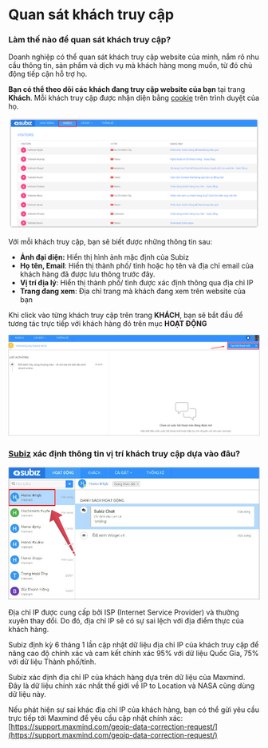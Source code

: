 # Quan sát khách truy cập

### Làm thế nào để quan sát khách truy cập?

Doanh nghiệp có thể quan sát khách truy cập website của mình, nắm rõ nhu cầu thông tin, sản phẩm và dịch vụ mà khách hàng mong muốn, từ đó chủ động tiếp cận hỗ trợ họ. 

**Bạn có thể theo dõi các khách đang truy cập website của bạn** tại trang **Khách**. Mỗi khách truy cập được nhận diện bằng [cookie](http://vi.wikipedia.org/wiki/Cookie) trên trình duyệt của họ.

![Quan s&#xE1;t kh&#xE1;ch truy c&#x1EAD;p Website t&#x1EA1;i trang Kh&#xE1;ch](../../.gitbook/assets/visitor.png)

Với mỗi khách truy cập, bạn sẽ biết được những thông tin sau:

* **Ảnh đại diện:** Hiển thị hình ảnh mặc định của Subiz
* **Họ tên, Email**: Hiển thị thành phố/ tỉnh hoặc họ tên và địa chỉ email của khách hàng đã được lưu thông trước đây.
* **Vị trí địa lý**:  Hiển thị thành phố/ tình được xác định thông qua địa chỉ IP
* **Trang đang xem**: Địa chỉ trang mà khách đang xem trên website của bạn

Khi click vào từng khách truy cập trên trang **KHÁCH**, bạn sẽ bắt đầu để tương tác trực tiếp với khách hàng đó trên mục **HOẠT ĐỘNG**

![T&#x1EA1;o h&#x1ED9;i tho&#x1EA1;i m&#x1EDB;i v&#xE0; chat v&#x1EDB;i kh&#xE1;ch h&#xE0;ng](../../.gitbook/assets/assets2f-lcrbjdxgv2cwmzzedgk2f-lccwktkrblkqygrim-l2f-lccwuvt7zd7uvvi3suq2fagent-chu-dong-tao-tuong-t.png)

### [Subiz](https://subiz.com/vi/) xác định thông tin vị trí khách truy cập dựa vào đâu?

![Hi&#x1EC3;n th&#x1ECB; v&#x1ECB; tr&#xED; &#x111;&#x1ECB;a l&#xFD; c&#x1EE7;a kh&#xE1;ch h&#xE0;ng ](../../.gitbook/assets/ip-khach.jpg)

Địa chỉ IP được cung cấp bởi ISP \(Internet Service Provider\) và thường xuyên thay đổi. Do đó, địa chỉ IP sẽ có sự sai lệch với địa điểm thực của khách hàng.

Subiz định kỳ 6 tháng 1 lần cập nhật dữ liệu địa chỉ IP của khách truy cập để nâng cao độ chính xác và cam kết chính xác 95% với dữ liệu Quốc Gia, 75% với dữ liệu Thành phố/tỉnh.

Subiz xác định địa chỉ IP của khách hàng dựa trên dữ liệu của Maxmind. Đây là dữ liệu chính xác nhất thế giới về IP to Location và NASA cũng dùng dữ liệu này.

Nếu phát hiện sự sai khác địa chỉ IP của khách hàng, bạn có thể gửi yêu cầu trực tiếp tới Maxmind để yêu cầu cập nhật chính xác: [https://support.maxmind.com/geoip-data-correction-request/](https://support.maxmind.com/geoip-data-correction-request/)

